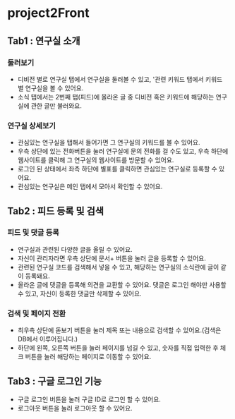 # project2Front


## Tab1 : 연구실 소개

 ### 둘러보기
- 디비전 별로 연구실 탭에서 연구실을 둘러볼 수 있고, '관련 키워드 탭에서 키워드 별 연구실을 볼 수 있어요.
- 소식 탭에서는 2번째 탭(피드)에 올라온 글 중 디비전 혹은 키워드에 해당하는 연구실에 관한 글만 불러와요.
 ### 연구실 상세보기
- 관심있는 연구실을 탭해서 들어가면 그 연구실의 키워드를 볼 수 있어요.
- 우측 상단에 있는 전화버튼을 눌러 연구실에 문의 전화를 걸 수도 있고, 우측 하단에 웹사이트를 클릭해 그 연구실의 웹사이트를 방문할 수 있어요.
- 로그인 된 상태에서 좌측 하단에 별표를 클릭하면 관심있는 연구실로 등록할 수 있어요.
- 관심있는 연구실은 메인 탭에서 모아서 확인할 수 있어요.
## Tab2 : 피드 등록 및 검색
### 피드 및 댓글 등록
- 연구실과 관련된 다양한 글을 올릴 수 있어요.
- 자신이 관리자라면 우측 상단에 문서+ 버튼을 눌러 글을 등록할 수 있어요.
- 관련된 연구실 코드를 검색해서 넣을 수 있고, 해당하는 연구실의 소식란에 글이 같이 등록돼요.
- 올라온 글에 댓글을 등록해 의견을 교환할 수 있어요. 댓글은 로그인 해야만 사용할 수 있고, 자신이 등록한 댓글만 삭제할 수 있어요.
 ### 검색 및 페이지 전환
- 최우측 상단에 돋보기 버튼을 눌러 제목 또는 내용으로 검색할 수 있어요.(검색은 DB에서 이루어집니다.)
- 하단에 왼쪽, 오른쪽 버튼을 눌러 페이지를 넘길 수 있고, 숫자를 직접 입력한 후 체크 버튼을 눌러 해당하는 페이지로 이동할 수 있어요.
## Tab3 : 구글 로그인 기능
- 구글 로그인 버튼을 눌러 구글 ID로 로그인 할 수 있어요.
- 로그아웃 버튼을 눌러 로그아웃 할 수 있어요.
